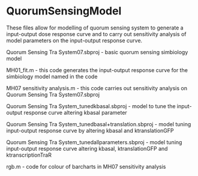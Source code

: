 # QuorumSensingModel

These files allow for modelling of quorum sensing system to generate a input-output dose response curve and to carry out sensitivity analysis of model parameters on the input-output response curve.

Quorum Sensing Tra System07.sbproj   - basic quorum sensing simbiology model

MH01_fit.m  - this code generates the input-output response curve for the simbiology model named in the code

MH07 sensitivity analysis.m   - this code carries out sensitivity analysis on Quorum Sensing Tra System07.sbproj 

Quorum Sensing Tra System_tunedkbasal.sbproj   - model to tune the input-output response curve altering kbasal parameter

Quorum Sensing Tra System_tunedbasal+translation.sbproj  - model tuning input-output response curve by altering kbasal and ktranslationGFP

Quorum Sensing Tra System_tunedallparameters.sbproj    - model tuning input-output response curve altering kbasal, ktranslationGFP and ktranscriptionTraR

rgb.m     - code for colour of barcharts in MH07 sensitivity analysis
